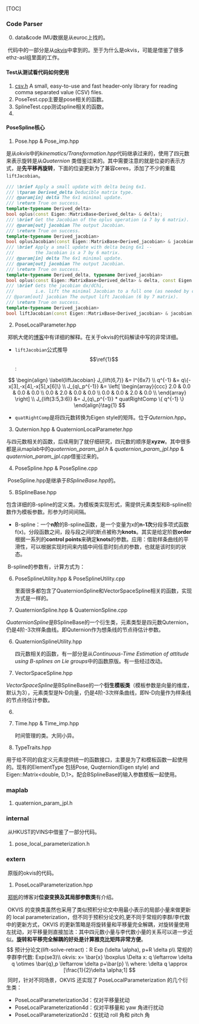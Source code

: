 [TOC]

### Code Parser

0. data&code
   IMU数据是从euroc上找的。

​		代码中的一部分是从[okvis](https://github.com/ethz-asl/okvis)中拿到的。至于为什么是okvis，可能是借鉴了很多ethz-asl组里面的工作。

#### Test从测试看代码如何使用

1. [csv.h](https://github.com/ben-strasser/fast-cpp-csv-parser)
A small, easy-to-use and fast header-only library for reading comma separated value (CSV) files. 
2. PoseTest.cpp主要是pose相关的函数。
3. SplineTest.cpp测试spline相关的函数。
4. 

#### PoseSpline核心

1. Pose.hpp & Pose_imp.hpp

​		是从okvis中的*kinematics/Transformation.hpp*代码继承过来的，使用了四元数来表示旋转是从*Quaternion* 类借鉴过来的。其中需要注意的就是位姿的表示方式，是**先平移再旋转**，下面的位姿更新为了兼容ceres，添加了不少的重载`liftJacobian`。

```c++
/// \brief Apply a small update with delta being 6x1.
/// \tparam Derived_delta Deducible matrix type.
/// @param[in] delta The 6x1 minimal update.
/// \return True on success.
template<typename Derived_delta>
bool oplus(const Eigen::MatrixBase<Derived_delta> & delta);
/// \brief Get the Jacobian of the oplus operation (a 7 by 6 matrix).
/// @param[out] jacobian The output Jacobian.
/// \return True on success.
template<typename Derived_jacobian>
bool oplusJacobian(const Eigen::MatrixBase<Derived_jacobian> & jacobian) const;
/// \brief Apply a small update with delta being 6x1 --
///        the Jacobian is a 7 by 6 matrix.
/// @param[in] delta The 6x1 minimal update.
/// @param[out] jacobian The output Jacobian.
/// \return True on success.
template<typename Derived_delta, typename Derived_jacobian>
bool oplus(const Eigen::MatrixBase<Derived_delta> & delta, const Eigen::MatrixBase<Derived_jacobian> & jacobian);
/// \brief Gets the jacobian dx/dChi,
///        i.e. lift the minimal Jacobian to a full one (as needed by ceres).
// @param[out] jacobian The output lift Jacobian (6 by 7 matrix).
/// \return True on success.
template<typename Derived_jacobian>
bool liftJacobian(const Eigen::MatrixBase<Derived_jacobian> & jacobian) const;
```

2. PoseLocalParameter.hpp

​		郑帆大佬的[博客](https://fzheng.me/2018/01/23/okvis-transformation/)中有详细的解释。在关于okvis的代码解读中写的非常详细。

+ `liftJacobian`公式推导$$\ref{1}$$:

$$
\begin{align}
\label{liftJacobian}
J_{lift(6,7)} &= I^{6x7} \\
q^{-1} &= q\{-x[3],-x[4],-x[5],x[6]\} \\
J_{q\_p^{-1}} &= \left[ \begin{array}{ccc} 
2.0 & 0.0 & 0.0 & 0.0 \\ 
0.0 & 2.0 & 0.0 & 0.0 \\ 
0.0 & 0.0 & 2.0 & 0.0 \\ 
\end{array} \right] \\
J_{lift(3:5,3:6)} &= J_{q\_p^{-1}} * quatRightComp \{ q^{-1} \}
\end{align}\tag{1}
$$

+ `quatRightComp`是将四元数转换为Eigen style的矩阵。位于*Quternion.hpp*。

3. Quternion.hpp & QuaternionLocalParameter.hpp

​		与四元数相关的函数，后续用到了就仔细研究，四元数的顺序是**xyzw**。其中很多都是从maplab中的*quaternion_param_jpl.h* & *quaternion_param_jpl.hpp* & *quaternion_param_jpl.cpp*借鉴过来的。

4. PoseSpline.hpp & PoseSpline.cpp

​		PoseSpline.hpp是继承于*BSplineBase.hpp*的。

5. BSplineBase.hpp

​		包含详细的B-spline的定义类。为模板类实现形式，需提供元素类型和B-spline阶数作为模板参数。形参为时间间隔。

+ B-spline：一个**n阶**的B-spline函数，是一个变量为x的**n-1次**分段多项式函数f(x)。分段函数之间，段与段之间的断点被称为**knots**。其实是给定阶数**order**根据一系列的**control points**来确定**knots**的参数。应用：借助样条曲线的平滑性，可以根据实现时间来内插中间任意时刻点的参数，也就是该时刻的状态。

​		B-spline的参数有，计算方式为：

6. PoseSplineUtility.hpp & PoseSplineUtility.cpp

   里面很多都包含了QuaternionSpline和VectorSpaceSpline相关的函数，实现方式是一样的。

7. QuaternionSpline.hpp & QuaternionSpline.cpp

​		*QuaternionSpline*是BSplineBase的一个衍生类，元素类型是四元数Quternion，仍是4阶-3次样条曲线。即Quternion作为想条线的节点待估计参数。

6. QuaternionSplineUtility.hpp

   四元数相关的函数，有一部分是从*Continuous-Time Estimation of attitude using B-splines on Lie groups*中的函数原版。有一些经过改动。

7. VectorSpaceSpline.hpp

​		*VectorSpaceSpline*是BSplineBase的一个**衍生模板类**（模板参数是向量的维度，默认为3），元素类型是N-D向量，仍是4阶-3次样条曲线，即N-D向量作为样条线的节点待估计参数。

6. 

4. Time.hpp & Time_imp.hpp

   时间管理的类。大同小异。

5. TypeTraits.hpp

​		用于给不同的自定义元素提供统一的函数接口，主要是为了和模板函数一起使用的。现有的ElementType 包括Pose, Quqternion(Eigen style) and Eigen::Matrix<double, D,1>。配合BSplineBase的输入参数模板一起使用。

### maplab

1. quaternion_param_jpl.h

### internal

​		从HKUST的VINS中借鉴了一部分代码。

1. pose_local_parameterization.h

### extern

​		原版的okvis的代码。

1. PoseLocalParameterization.hpp

​		[郑帆](https://fzheng.me/2018/01/23/okvis-transformation/)的博客对**位姿变换及其局部参数类**有介绍。

​		OKVIS 的变换类虽然也采用了类似预积分论文中用最小表示的局部小量来做更新的 local parameterization，但不同于预积分论文的,更不同于常规的李群/李代数中的更新方式，OKVIS 的更新策略是将旋转量和平移量完全解耦，对旋转量使用左扰动，对平移量则直接加法：其中四元数小量与李代数小量的关系可以进一步近似。**旋转和平移完全解耦的好处是计算雅克比矩阵非常方便**。
$$
预计分论文(lift-solve-retract)：R Exp (\delta \alpha), p+R \delta p\\
常规的李群李代数: Exp(se3)\\
okvis: x= \bar{x} \boxplus \Delta x: q \leftarrow \delta q \otimes \bar{q},p \leftarrow \delta p+\bar{p} \\
where: \delta q \approx [\frac{1}{2}\delta \alpha;1]
$$
​		同时，针对不同场景，OKVIS 还实现了 PoseLocalParameterization  的几个衍生类：

+ PoseLocalParameterization3d：仅对平移量扰动
+ PoseLocalParameterization4d：仅对平移量和 yaw 角进行扰动
+ PoseLocalParameterization2d：仅扰动 roll 角和 pitch 角



